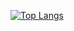 
[![Top Langs](https://github-readme-stats.vercel.app/api/top-langs/?username=anuraghazra&layout=compact&count_private=true&show_icons=true&theme=dracula)]()
